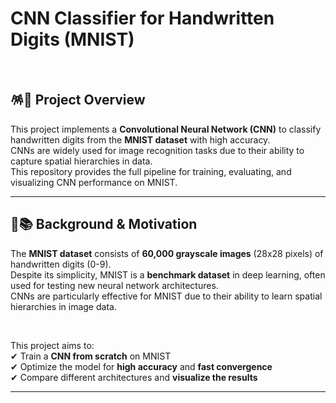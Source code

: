 # CNN Classifier for Handwritten Digits (MNIST)  

<br>

## 🪅📌 Project Overview  
This project implements a **Convolutional Neural Network (CNN)** to classify handwritten digits from the **MNIST dataset** with high accuracy. 
<br>
CNNs are widely used for image recognition tasks due to their ability to capture spatial hierarchies in data.
<br>
This repository provides the full pipeline for training, evaluating, and visualizing CNN performance on MNIST.  

---


## 🐅📚 Background & Motivation  
The **MNIST dataset** consists of **60,000 grayscale images** (28x28 pixels) of handwritten digits (0-9).  
Despite its simplicity, MNIST is a **benchmark dataset** in deep learning, often used for testing new neural network architectures.  
CNNs are particularly effective for MNIST due to their ability to learn spatial hierarchies in image data.  

<br>


This project aims to:  
✔ Train a **CNN from scratch** on MNIST  
✔ Optimize the model for **high accuracy** and **fast convergence**  
✔ Compare different architectures and **visualize the results**  

---
